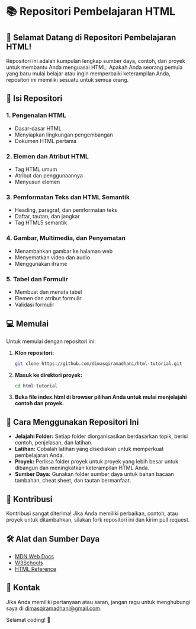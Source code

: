 # 📚 Repositori Pembelajaran HTML

## 🎉 Selamat Datang di Repositori Pembelajaran HTML!

Repositori ini adalah kumpulan lengkap sumber daya, contoh, dan proyek untuk membantu Anda menguasai HTML. Apakah Anda seorang pemula yang baru mulai belajar atau ingin memperbaiki keterampilan Anda, repositori ini memiliki sesuatu untuk semua orang.

## 📂 Isi Repositori

### 1. **Pengenalan HTML**

- Dasar-dasar HTML
- Menyiapkan lingkungan pengembangan
- Dokumen HTML pertama

### 2. **Elemen dan Atribut HTML**

- Tag HTML umum
- Atribut dan penggunaannya
- Menyusun elemen

### 3. **Pemformatan Teks dan HTML Semantik**

- Heading, paragraf, dan pemformatan teks
- Daftar, tautan, dan jangkar
- Tag HTML5 semantik

### 4. **Gambar, Multimedia, dan Penyematan**

- Menambahkan gambar ke halaman web
- Menyematkan video dan audio
- Menggunakan iframe

### 5. **Tabel dan Formulir**

- Membuat dan menata tabel
- Elemen dan atribut formulir
- Validasi formulir

## 💻 Memulai

Untuk memulai dengan repositori ini:

1. **Klon repositori:**

   ```bash
   git clone https://github.com/dimasqiramadhani/html-tutorial.git
   ```

2. **Masuk ke direktori proyek:**

   ```bash
   cd html-tutorial
   ```

3. **Buka file index.html di browser pilihan Anda untuk mulai menjelajahi contoh dan proyek.**

## 🚀 Cara Menggunakan Repositori Ini

- **Jelajahi Folder:** Setiap folder diorganisasikan berdasarkan topik, berisi contoh, penjelasan, dan latihan.
- **Latihan:** Cobalah latihan yang disediakan untuk memperkuat pembelajaran Anda.
- **Proyek:** Periksa folder proyek untuk proyek yang lebih besar untuk dibangun dan meningkatkan keterampilan HTML Anda.
- **Sumber Daya:** Gunakan folder sumber daya untuk bahan bacaan tambahan, cheat sheet, dan tautan bermanfaat.

## 🤝 Kontribusi

Kontribusi sangat diterima! Jika Anda memiliki perbaikan, contoh, atau proyek untuk ditambahkan, silakan fork repositori ini dan kirim pull request.

## 🛠 Alat dan Sumber Daya

- [MDN Web Docs](https://developer.mozilla.org/id/docs/Web/HTML)
- [W3Schools](https://www.w3schools.com/html/)
- [HTML Reference](https://htmlreference.io/)

## 📧 Kontak

Jika Anda memiliki pertanyaan atau saran, jangan ragu untuk menghubungi saya di [dimasqiramadhani@gmail.com](mailto:dimasqiramadhani@gmail.com).

Selamat coding! 🌟
